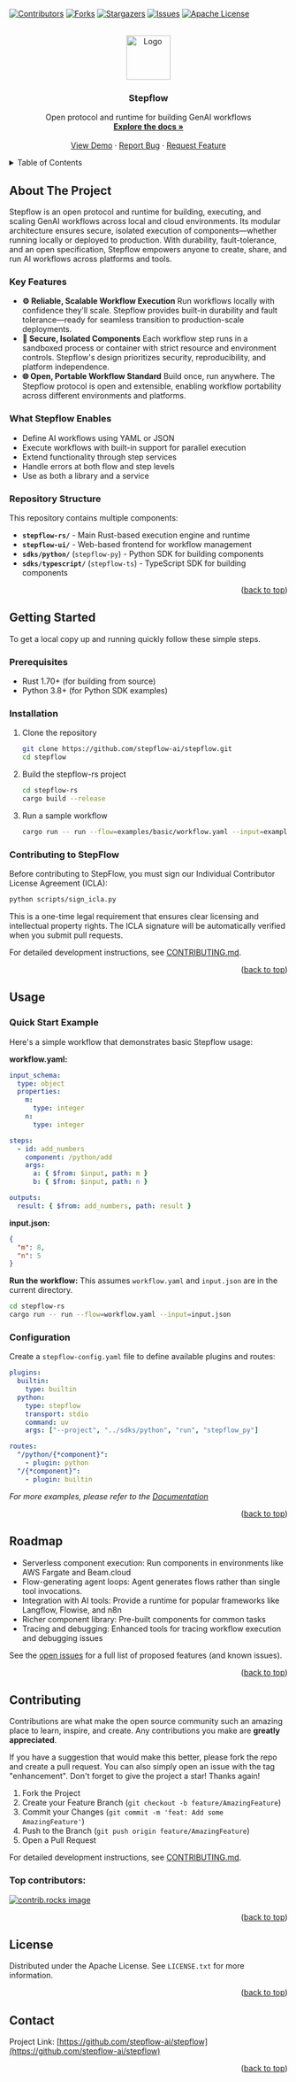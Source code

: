 <a id="readme-top"></a>

<!-- PROJECT SHIELDS -->
[![Contributors][contributors-shield]][contributors-url]
[![Forks][forks-shield]][forks-url]
[![Stargazers][stars-shield]][stars-url]
[![Issues][issues-shield]][issues-url]
[![Apache License][license-shield]][license-url]

<!-- PROJECT LOGO -->
<br />
<div align="center">
  <a href="https://github.com/stepflow-ai/stepflow">
    <img src="docs/static/img/logo.png" alt="Logo" width="80" height="80">
  </a>

  <h3 align="center">Stepflow</h3>

  <p align="center">
    Open protocol and runtime for building GenAI workflows
    <br />
    <a href="https://stepflow.org/"><strong>Explore the docs »</strong></a>
    <br />
    <br />
    <a href="https://github.com/stepflow-ai/stepflow">View Demo</a>
    &middot;
    <a href="https://github.com/stepflow-ai/stepflow/issues/new?labels=bug&template=bug-report---.md">Report Bug</a>
    &middot;
    <a href="https://github.com/stepflow-ai/stepflow/issues/new?labels=enhancement&template=feature-request---.md">Request Feature</a>
  </p>
</div>

<!-- TABLE OF CONTENTS -->
<details>
  <summary>Table of Contents</summary>
  <ol>
    <li>
      <a href="#about-the-project">About The Project</a>
    </li>
    <li>
      <a href="#getting-started">Getting Started</a>
      <ul>
        <li><a href="#prerequisites">Prerequisites</a></li>
        <li><a href="#installation">Installation</a></li>
      </ul>
    </li>
    <li><a href="#usage">Usage</a></li>
    <li><a href="#roadmap">Roadmap</a></li>
    <li><a href="#contributing">Contributing</a></li>
    <li><a href="#license">License</a></li>
    <li><a href="#contact">Contact</a></li>
  </ol>
</details>

<!-- ABOUT THE PROJECT -->
## About The Project

Stepflow is an open protocol and runtime for building, executing, and scaling GenAI workflows across local and cloud environments. Its modular architecture ensures secure, isolated execution of components—whether running locally or deployed to production. With durability, fault-tolerance, and an open specification, Stepflow empowers anyone to create, share, and run AI workflows across platforms and tools.

### Key Features

- **⚙️ Reliable, Scalable Workflow Execution**
   Run workflows locally with confidence they'll scale. Stepflow provides built-in durability and fault tolerance—ready for seamless transition to production-scale deployments.
- **🔐 Secure, Isolated Components**
   Each workflow step runs in a sandboxed process or container with strict resource and environment controls. Stepflow's design prioritizes security, reproducibility, and platform independence.
- **🌐 Open, Portable Workflow Standard**
   Build once, run anywhere. The Stepflow protocol is open and extensible, enabling workflow portability across different environments and platforms.

### What Stepflow Enables

- Define AI workflows using YAML or JSON
- Execute workflows with built-in support for parallel execution
- Extend functionality through step services
- Handle errors at both flow and step levels
- Use as both a library and a service

### Repository Structure

This repository contains multiple components:

- **`stepflow-rs/`** - Main Rust-based execution engine and runtime
- **`stepflow-ui/`** - Web-based frontend for workflow management
- **`sdks/python/`** (`stepflow-py`) - Python SDK for building components
- **`sdks/typescript/`** (`stepflow-ts`) - TypeScript SDK for building components

<p align="right">(<a href="#readme-top">back to top</a>)</p>

<!-- GETTING STARTED -->
## Getting Started
To get a local copy up and running quickly follow these simple steps.
### Prerequisites

- Rust 1.70+ (for building from source)
- Python 3.8+ (for Python SDK examples)

### Installation

1. Clone the repository
   ```sh
   git clone https://github.com/stepflow-ai/stepflow.git
   cd stepflow
   ```

2. Build the stepflow-rs project
   ```sh
   cd stepflow-rs
   cargo build --release
   ```

3. Run a sample workflow
   ```sh
   cargo run -- run --flow=examples/basic/workflow.yaml --input=examples/basic/input1.json --config=examples/basic/stepflow-config.yml
   ```

### Contributing to StepFlow

Before contributing to StepFlow, you must sign our Individual Contributor License Agreement (ICLA):

```sh
python scripts/sign_icla.py
```

This is a one-time legal requirement that ensures clear licensing and intellectual property rights. The ICLA signature will be automatically verified when you submit pull requests.

For detailed development instructions, see [CONTRIBUTING.md](CONTRIBUTING.md).

<p align="right">(<a href="#readme-top">back to top</a>)</p>

<!-- USAGE EXAMPLES -->
## Usage

### Quick Start Example

Here's a simple workflow that demonstrates basic Stepflow usage:

**workflow.yaml:**
```yaml
input_schema:
  type: object
  properties:
    m:
      type: integer
    n:
      type: integer

steps:
  - id: add_numbers
    component: /python/add
    args:
      a: { $from: $input, path: m }
      b: { $from: $input, path: n }

outputs:
  result: { $from: add_numbers, path: result }
```

**input.json:**
```json
{
  "m": 8,
  "n": 5
}
```

**Run the workflow:**
This assumes `workflow.yaml` and `input.json` are in the current directory.
```sh
cd stepflow-rs
cargo run -- run --flow=workflow.yaml --input=input.json
```

### Configuration

Create a `stepflow-config.yaml` file to define available plugins and routes:

```yaml
plugins:
  builtin:
    type: builtin
  python:
    type: stepflow
    transport: stdio
    command: uv
    args: ["--project", "../sdks/python", "run", "stepflow_py"]

routes:
  "/python/{*component}":
    - plugin: python
  "/{*component}":
    - plugin: builtin
```

_For more examples, please refer to the [Documentation](https://stepflow.org/)_

<p align="right">(<a href="#readme-top">back to top</a>)</p>

<!-- ROADMAP -->
## Roadmap

- Serverless component execution: Run components in environments like AWS Fargate and Beam.cloud
- Flow-generating agent loops: Agent generates flows rather than single tool invocations.
- Integration with AI tools: Provide a runtime for popular frameworks like Langflow, Flowise, and n8n
- Richer component library: Pre-built components for common tasks
- Tracing and debugging: Enhanced tools for tracing workflow execution and debugging issues

See the [open issues](https://github.com/stepflow-ai/stepflow/issues) for a full list of proposed features (and known issues).

<p align="right">(<a href="#readme-top">back to top</a>)</p>

<!-- CONTRIBUTING -->
## Contributing

Contributions are what make the open source community such an amazing place to learn, inspire, and create. Any contributions you make are **greatly appreciated**.

If you have a suggestion that would make this better, please fork the repo and create a pull request. You can also simply open an issue with the tag "enhancement".
Don't forget to give the project a star! Thanks again!

1. Fork the Project
2. Create your Feature Branch (`git checkout -b feature/AmazingFeature`)
3. Commit your Changes (`git commit -m 'feat: Add some AmazingFeature'`)
4. Push to the Branch (`git push origin feature/AmazingFeature`)
5. Open a Pull Request

For detailed development instructions, see [CONTRIBUTING.md](CONTRIBUTING.md).

### Top contributors:

<a href="https://github.com/stepflow-ai/stepflow/graphs/contributors">
  <img src="https://contrib.rocks/image?repo=stepflow-ai/stepflow" alt="contrib.rocks image" />
</a>

<p align="right">(<a href="#readme-top">back to top</a>)</p>

<!-- LICENSE -->
## License

Distributed under the Apache License. See `LICENSE.txt` for more information.

<p align="right">(<a href="#readme-top">back to top</a>)</p>

<!-- CONTACT -->
## Contact

Project Link: [https://github.com/stepflow-ai/stepflow](https://github.com/stepflow-ai/stepflow)

<p align="right">(<a href="#readme-top">back to top</a>)</p>

<!-- MARKDOWN LINKS & IMAGES -->
<!-- https://www.markdownguide.org/basic-syntax/#reference-style-links -->
[contributors-shield]: https://img.shields.io/github/contributors/stepflow-ai/stepflow.svg?style=for-the-badge
[contributors-url]: https://github.com/stepflow-ai/stepflow/graphs/contributors
[forks-shield]: https://img.shields.io/github/forks/stepflow-ai/stepflow.svg?style=for-the-badge
[forks-url]: https://github.com/stepflow-ai/stepflow/network/members
[stars-shield]: https://img.shields.io/github/stars/stepflow-ai/stepflow.svg?style=for-the-badge
[stars-url]: https://github.com/stepflow-ai/stepflow/stargazers
[issues-shield]: https://img.shields.io/github/issues/stepflow-ai/stepflow.svg?style=for-the-badge
[issues-url]: https://github.com/stepflow-ai/stepflow/issues
[license-shield]: https://img.shields.io/github/license/stepflow-ai/stepflow.svg?style=for-the-badge
[license-url]: https://github.com/stepflow-ai/stepflow/blob/master/LICENSE.txt
